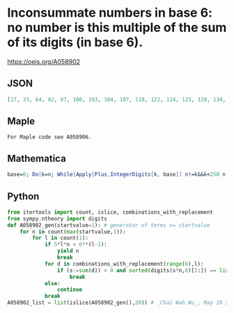 # Inconsummate numbers in base 6: no number is this multiple of the sum of its digits \(in base 6\)\.
https://oeis.org/A058902
## JSON
```JSON
[27, 33, 64, 82, 97, 100, 103, 104, 107, 118, 122, 124, 125, 128, 134, 135, 152, 159, 162, 177, 190, 193, 195, 198, 205, 208, 212, 214, 232, 233, 250, 277, 280, 298, 334, 343, 345, 349, 352, 358, 362, 363, 364, 370, 380, 382, 384, 403, 427, 442]
```
## Maple
```Maple
For Maple code see A058906.
```
## Mathematica
```Mathematica
base=6; Do[k=n; While[Apply[Plus,IntegerDigits[k, base]] n!=k&&k<250 n, k+=n]; If[k==250 n, Print[n]], {n, 1, 10^3}] (* _Vincenzo Librandi_, Jan 30 2017 *)
```
## Python
```Python
from itertools import count, islice, combinations_with_replacement
from sympy.ntheory import digits
def A058902_gen(startvalue=1): # generator of terms >= startvalue
    for n in count(max(startvalue,1)):
        for l in count(1):
            if 5*l*n < 6**(l-1):
                yield n
                break
            for d in combinations_with_replacement(range(6),l):
                if (s:=sum(d)) > 0 and sorted(digits(s*n,6)[1:]) == list(d):
                    break
            else:
                continue
            break
A058902_list = list(islice(A058902_gen(),20)) # _Chai Wah Wu_, May 10 2023
```
